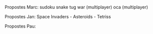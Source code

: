 Propostes Marc:
sudoku
snake
tug war (multiplayer)
oca (multiplayer)

Propostes Jan: Space Invaders - Asteroids - Tetriss

Propostes Pau:

